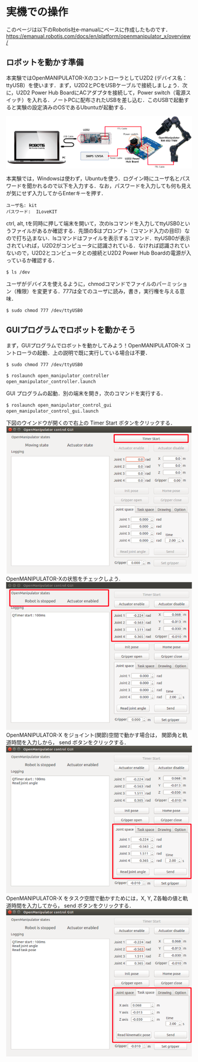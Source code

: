 # 実機での操作
このページは以下のRobotis社e-manualにベースに作成したものです．
https://emanual.robotis.com/docs/en/platform/openmanipulator_x/overview/

## ロボットを動かす準備
本実験ではOpenMANIPULATOR-XのコントローラとしてU2D2 (デバイス名：ttyUSB）を使います．まず，U2D2とPCをUSBケーブルで接続しましょう．次に，U2D2 Power Hub BoardにACアダプタを接続して，Power switch（電源スイッチ）を入れる．ノートPCに配布されたUSBを差し込む．このUSBで起動すると実験の設定済みのOSであるUbuntuが起動する．

![Alt text](image.png)

本実験では，Windowsは使わず，Ubuntuを使う．ログイン時にユーザ名とパスワードを聞かれるので以下を入力する．なお，パスワードを入力しても何も見えが気にせず入力してからEnterキーを押す．
```
ユーザ名: kit
パスワード:  ILoveKIT
```
ctrl, alt, tを同時に押して端末を開いて，次のlsコマンドを入力してttyUSB0というファイルがあるか確認する．先頭の$はプロンプト（コマンド入力の目印）なので打ち込まない．lsコマンドはファイルを表示するコマンド．ttyUSB0が表示されていれば，U2D2がコンピュータに認識されている．なければ認識されていないので，U2D2とコンピュータとの接続とU2D2 Power Hub Boardの電源が入っているか確認する．
```
$ ls /dev
```
ユーザがデバイスを使えるように，chmodコマンドでファイルのパーミッション（権限）を変更する．777は全てのユーザに読み，書き，実行権を与える意味．
```
$ sudo chmod 777 /dev/ttyUSB0
```

## GUIプログラムでロボットを動かそう
まず，GUIプログラムでロボットを動かしてみよう！OpenMANIPULATOR-X コントローラの起動．上の説明で既に実行している場合は不要．
```
$ sudo chmod 777 /dev/ttyUSB0
```
```
$ roslaunch open_manipulator_controller open_manipulator_controller.launch
```
GUI プログラムの起動．別の端末を開き，次のコマンドを実行する．
```
$ roslaunch open_manipulator_control_gui open_manipulator_control_gui.launch
```
下図のウインドウが開くので右上の Timer Start ボタンをクリックする．
![Alt text](image-1.png)
OpenMANIPULATOR-Xの状態をチェックしよう.
![Alt text](image-2.png)
OpenMANIPULATOR-X をジョイント(関節)空間で動かす場合は， 関節角と軌道時間を入力しから， send ボタンをクリックする．
![Alt text](image-3.png)
OpenMANIPULATOR-X をタスク空間で動かすためには，X, Y, Z各軸の値と軌道時間を入力してから， send ボタンをクリックする．
![Alt text](image-4.png)